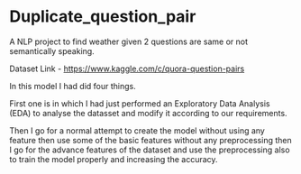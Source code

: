 # Duplicate_question_pair

A NLP project to find weather given 2 questions are same or not semantically speaking.

Dataset Link - https://www.kaggle.com/c/quora-question-pairs

In this model I had did four things.

First one is in which I had just performed an Exploratory Data Analysis (EDA) to analyse the datasset and modify it according to our requirements.

Then I go for a normal attempt to create the model without using any feature then use some of the basic features without any preprocessing then I go for the advance features of the dataset and use the preprocessing also to train the model properly and increasing the accuracy.

